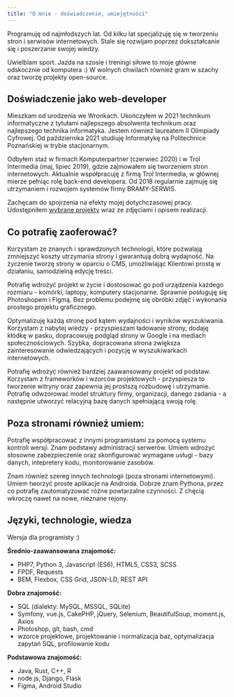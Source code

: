```yaml
---
title: "O mnie - doświadczenie, umiejętności"
---
```


Programuję od najmłodszych lat. Od kilku lat specjalizuję się w tworzeniu stron i serwisów internetowych. Stale się rozwijam poprzez dokształcanie się i poszerzanie swojej wiedzy.

Uwielbiam sport. Jazda na szosie i treningi siłowe to moje główne odskocznie od komputera :) W wolnych chwilach również gram w szachy oraz tworzę projekty open-source.

## Doświadczenie jako web-developer

Mieszkam od urodzenia we Wronkach. Ukończyłem w 2021 technikum informatyczne z tytułami najlepszego absolwenta technikum oraz najlepszego technika informatyka. Jestem również laureatem II Olimpiady Cyfrowej. Od października 2021 studiuję Informatykę na Politechnice Poznańskiej w trybie stacjonarnym.

Odbyłem staż w firmach Komputerpartner (czerwiec 2020) i w Trol Intermedia (maj, lipiec 2019), gdzie zajmowałem się tworzeniem stron internetowych. Aktualnie współpracuję z firmą Trol Intermedia, w głównej mierze pełniąc rolę back-end developera. Od 2018 regularnie zajmuję się utrzymaniem i rozwojem systemów firmy BRAMY-SERWIS.

Zachęcam do spojrzenia na efekty mojej dotychczasowej pracy. Udostępniłem [wybrane projekty](/projekty/) wraz ze zdjęciami i opisem realizacji.

## Co potrafię zaoferować?

Korzystam ze znanych i sprawdzonych technologii, które pozwalają zmniejszyć koszty utrzymania strony i gwarantują dobrą wydajność. Na życzenie tworzę strony w oparciu o CMS, umożliwiając Klientowi prostą w działaniu, samodzielną edycję treści.

Potrafię wdrożyć projekt w życie i dostosować go pod urządzenia każdego rozmiaru - komórki, laptopy, komputery stacjonarne. Sprawnie posługuję się Photoshopem i Figmą. Bez problemu podejmę się obróbki zdjęć i wykonania prostego projektu graficznego.

Optymalizuję każdą stronę pod kątem wydajności i wyników wyszukiwania. Korzystam z nabytej wiedzy - przyspieszam ładowanie strony, dodaję kłódkę w pasku, dopracowuję podgląd strony w Google i na mediach społecznościowych. Szybka, dopracowana strona zwiększa zainteresowanie odwiedzających i pozycję w wyszukiwarkach internetowych.

Potrafię wdrożyć również bardziej zaawansowany projekt od podstaw. Korzystam z frameworków i wzorców projektowych - przyspiesza to tworzenie witryny oraz zapewnia jej prostszą rozbudowę i utrzymanie. Potrafię odwzorować model struktury firmy, organizacji, danego zadania - a następnie utworzyć relacyjną bazę danych spełniającą swoją rolę.

## Poza stronami również umiem:

Potrafię współpracować z innymi programistami za pomocą systemu kontroli wersji. Znam podstawy administracji serwerów. Umiem wdrożyć stosowne zabezpieczenie oraz skonfigurować wymagane usługi - bazy danych, intepretery kodu, monitorowanie zasobów.

Znam również szereg innych technologii (poza stronami internetowymi). Umiem tworzyć proste aplikacje na Androida. Dobrze znam Pythona, przez co potrafię zautomatyzować różne powtarzalne czynności. Z chęcią wkroczę nawet na nowe, nieznane rejony.

## Języki, technologie, wiedza
Wersja dla programisty :)

**Średnio-zaawansowana znajomość:**  
- PHP7, Python 3, Javascript (ES6), HTML5, CSS3, SCSS  
- FPDF, Requests  
- BEM, Flexbox, CSS Grid, JSON-LD, REST API  

**Dobra znajomość:**   
- SQL (dialekty: MySQL, MSSQL, SQLite)  
- Symfony, vue.js, CakePHP, jQuery, Selenium, BeautifulSoup, moment.js, Axios  
- Photoshop, git, bash, cmd  
- wzorce projektowe, projektowanie i normalizacja baz, optymalizacja zapytań SQL, profilowanie kodu

**Podstawowa znajomość:**   
- Java, Rust, C++, R   
- node.js, Django, Flask  
- Figma, Android Studio  
